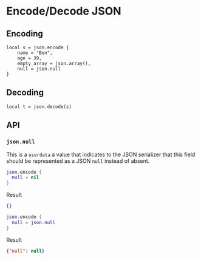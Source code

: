 # Encode/Decode JSON

## Encoding

```
local s = json.encode {
	name = "Ben",
	age = 39,
	empty_array = json.array(),
	null = json.null
}
```

## Decoding

```
local t = json.decode(s)
```

## API

### `json.null`

This is a `userdata` a value that indicates to the JSON serializer that this field should be represented as a JSON `null` instead of absent.



```lua
json.encode {
  null = nil
}
```

Result

```json
{}
```

```lua
json.encode {
  null = json.null
}
```

Result

```json
{"null": null}
```
